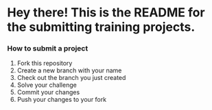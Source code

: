 # Hey there! This is the README for the submitting training projects.

### How to submit a project

1. Fork this repository
2. Create a new branch with your name
3. Check out the branch you just created
4. Solve your challenge
5. Commit your changes
6. Push your changes to your fork